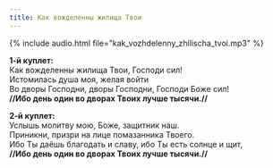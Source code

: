 ```yaml
---
title: Как вожделенны жилища Твои
---
```

{% include audio.html file="kak_vozhdelenny_zhilischa_tvoi.mp3" %}

**1-й куплет:**  
Как вожделенны жилища Твои, Господи сил!  
Истомилась душа моя, желая войти  
Во дворы Господни, дворы Господни, Господи Боже сил!  
**//Ибо день один во дворах Твоих лучше тысячи.//**

**2-й куплет:**  
Услышь молитву мою, Боже, защитник наш.  
Приникни, призри на лице помазанника Твоего.  
Ибо Ты даёшь благодать и славу, ибо Ты есть солнце и щит,  
**//Ибо день один во дворах Твоих лучше тысячи.//**
